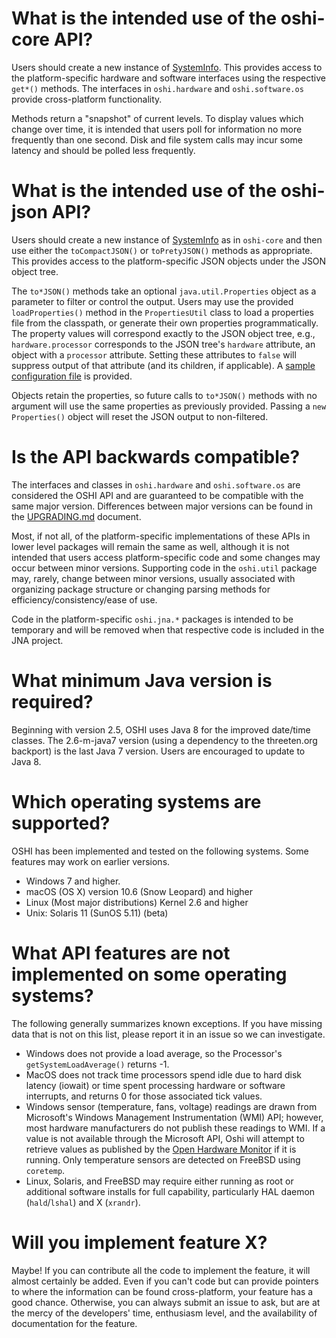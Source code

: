 What is the intended use of the oshi-core API?
========
Users should create a new instance of [SystemInfo](http://dblock.github.io/oshi/apidocs/oshi/SystemInfo.html).  This provides access to the platform-specific hardware and software interfaces using the respective `get*()` methods.  The interfaces in `oshi.hardware` and `oshi.software.os` provide cross-platform functionality.

Methods return a "snapshot" of current levels.  To display values which change over time, it is intended that users poll for information no more frequently than one second. Disk and file system calls may incur some latency and should be polled less frequently.

What is the intended use of the oshi-json API?
========
Users should create a new instance of [SystemInfo](http://dblock.github.io/oshi/apidocs/oshi-json/SystemInfo.html) as in `oshi-core` and then use either the `toCompactJSON()` or `toPretyJSON()` methods as appropriate.  This provides access to the platform-specific JSON objects under the JSON object tree.

The `to*JSON()` methods take an optional `java.util.Properties` object as a parameter to filter or control the output.  Users may use the provided `loadProperties()` method in the `PropertiesUtil` class to load a properties file from the classpath, or generate their own properties programmatically.  The property values will correspond exactly to the JSON object tree, e.g., `hardware.processor` corresponds to the JSON tree's `hardware` attribute, an object with a `processor` attribute. Setting these attributes to `false` will suppress output of that attribute (and its children, if applicable).  A [sample configuration file](https://github.com/dblock/oshi/blob/master/oshi-json/src/test/resources/oshi.json.properties) is provided.

Objects retain the properties, so future calls to `to*JSON()` methods with no argument will use the same properties as previously provided. Passing a `new Properties()` object will reset the JSON output to non-filtered.

Is the API backwards compatible?
========
The interfaces and classes in `oshi.hardware` and `oshi.software.os` are considered the OSHI API and are guaranteed to be compatible with the same major version.  Differences between major versions can be found in the [UPGRADING.md](UPGRADING.md) document.  

Most, if not all, of the platform-specific implementations of these APIs in lower level packages will remain the same as well, although it is not intended that users access platform-specific code and some changes may occur between minor versions. Supporting code in the `oshi.util` package may, rarely, change between minor versions, usually associated with organizing package structure or changing parsing methods for efficiency/consistency/ease of use.

Code in the platform-specific `oshi.jna.*` packages is intended to be temporary and will be removed when that respective code is included in the JNA project.

What minimum Java version is required?
========
Beginning with version 2.5, OSHI uses Java 8 for the improved date/time classes.  The 2.6-m-java7 version (using a dependency to the threeten.org backport) is the last Java 7 version.  Users are encouraged to update to Java 8.

Which operating systems are supported?
========
OSHI has been implemented and tested on the following systems.  Some features may work on earlier versions.
* Windows 7 and higher. 
* macOS (OS X) version 10.6 (Snow Leopard) and higher
* Linux (Most major distributions) Kernel 2.6 and higher
* Unix: Solaris 11 (SunOS 5.11) (beta)


What API features are not implemented on some operating systems?
========
The following generally summarizes known exceptions. If you have missing data that is not on this list, please report it in an issue so we can investigate.
* Windows does not provide a load average, so the Processor's `getSystemLoadAverage()` returns -1.
* MacOS does not track time processors spend idle due to hard disk latency (iowait) or time spent processing hardware or software interrupts, and returns 0 for those associated tick values.
* Windows sensor (temperature, fans, voltage) readings are drawn from Microsoft's Windows Management Instrumentation (WMI) API; however, most hardware manufacturers do not publish these readings to WMI. If a value is not available through the Microsoft API, Oshi will attempt to retrieve values as published by the [Open Hardware Monitor](http://openhardwaremonitor.org/) if it is running.  Only temperature sensors are detected on FreeBSD using `coretemp`.
* Linux, Solaris, and FreeBSD may require either running as root or additional software installs for full capability, particularly HAL daemon (`hald`/`lshal`) and X (`xrandr`).

Will you implement feature X?
========
Maybe!  If you can contribute all the code to implement the feature, it will almost certainly be added.  Even if you can't code but can provide pointers to where the information can be found cross-platform, your feature has a good chance. Otherwise, you can always submit an issue to ask, but are at the mercy of the developers' time, enthusiasm level, and the availability of documentation for the feature.
